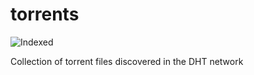 torrents 
========
![Indexed](https://img.shields.io/badge/indexed-66954-blue)

Collection of torrent files discovered in the DHT network
